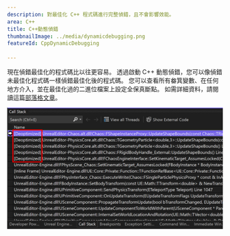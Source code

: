 ```yaml
---
description: 對最佳化 C++ 程式碼進行完整偵錯，且不會影響效能。
area: C++
title: C++動態偵錯
thumbnailImage: ../media/dynamicdebugging.png
featureId: CppDynamicDebugging

---
```



現在偵錯最佳化的程式碼比以往更容易。 透過啟動 C++ 動態偵錯，您可以像偵錯未最佳化程式碼一樣偵錯最佳化後的程式碼。 您可以查看所有畚箕變數、在任何地方介入，並在最佳化過的二進位檔案上設定全保真斷點。 如需詳細資料，請閱讀這篇[部落格文章](https://aka.ms/dynamicdebugging)。

![C++動態偵錯](../media/dynamicdebugging.png)

